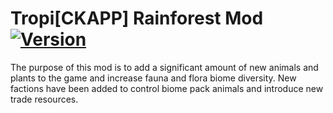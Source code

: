 # Tropi[CKAPP] Rainforest Mod [![Version](https://img.shields.io/badge/Rimworld-A17-blue.svg)](http://rimworldgame.com/)
The purpose of this mod is to add a significant amount of new animals and plants to the game and increase fauna and flora biome diversity. New factions have been added to control biome pack animals and introduce new trade resources.
